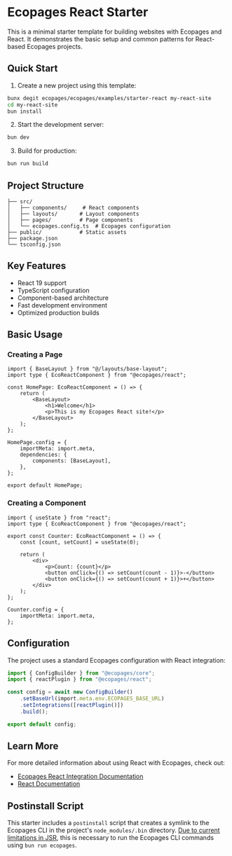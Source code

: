 # Ecopages React Starter

This is a minimal starter template for building websites with Ecopages and React. It demonstrates the basic setup and common patterns for React-based Ecopages projects.

## Quick Start

1. Create a new project using this template:

```bash
bunx degit ecopages/ecopages/examples/starter-react my-react-site
cd my-react-site
bun install
```

2. Start the development server:

```bash
bun dev
```

3. Build for production:

```bash
bun run build
```

## Project Structure

```
├── src/
│   ├── components/     # React components
│   ├── layouts/       # Layout components
│   ├── pages/         # Page components
│   └── ecopages.config.ts  # Ecopages configuration
├── public/            # Static assets
├── package.json
└── tsconfig.json
```

## Key Features

- React 19 support
- TypeScript configuration
- Component-based architecture
- Fast development environment
- Optimized production builds

## Basic Usage

### Creating a Page

```tsx
import { BaseLayout } from "@/layouts/base-layout";
import type { EcoReactComponent } from "@ecopages/react";

const HomePage: EcoReactComponent = () => {
	return (
		<BaseLayout>
			<h1>Welcome</h1>
			<p>This is my Ecopages React site!</p>
		</BaseLayout>
	);
};

HomePage.config = {
	importMeta: import.meta,
	dependencies: {
		components: [BaseLayout],
	},
};

export default HomePage;
```

### Creating a Component

```tsx
import { useState } from "react";
import type { EcoReactComponent } from "@ecopages/react";

export const Counter: EcoReactComponent = () => {
	const [count, setCount] = useState(0);

	return (
		<div>
			<p>Count: {count}</p>
			<button onClick={() => setCount(count - 1)}>-</button>
			<button onClick={() => setCount(count + 1)}>+</button>
		</div>
	);
};

Counter.config = {
	importMeta: import.meta,
};
```

## Configuration

The project uses a standard Ecopages configuration with React integration:

```ts
import { ConfigBuilder } from "@ecopages/core";
import { reactPlugin } from "@ecopages/react";

const config = await new ConfigBuilder()
	.setBaseUrl(import.meta.env.ECOPAGES_BASE_URL)
	.setIntegrations([reactPlugin()])
	.build();

export default config;
```

## Learn More

For more detailed information about using React with Ecopages, check out:

- [Ecopages React Integration Documentation](https://ecopages.app/docs/integrations/react)
- [React Documentation](https://react.dev)

## Postinstall Script

This starter includes a `postinstall` script that creates a symlink to the Ecopages CLI in the project's `node_modules/.bin` directory. [Due to current limitations in JSR](https://github.com/ecopages/ecopages/issues/50), this is necessary to run the Ecopages CLI commands using `bun run ecopages`.
